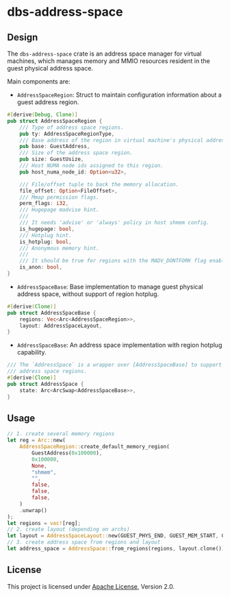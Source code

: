 # dbs-address-space

## Design

The `dbs-address-space` crate is an address space manager for virtual machines, which manages memory and MMIO resources resident in the guest physical address space.

Main components are:
- `AddressSpaceRegion`: Struct to maintain configuration information about a guest address region.
```rust
#[derive(Debug, Clone)]
pub struct AddressSpaceRegion {
    /// Type of address space regions.
    pub ty: AddressSpaceRegionType,
    /// Base address of the region in virtual machine's physical address space.
    pub base: GuestAddress,
    /// Size of the address space region.
    pub size: GuestUsize,
    /// Host NUMA node ids assigned to this region.
    pub host_numa_node_id: Option<u32>,

    /// File/offset tuple to back the memory allocation.
    file_offset: Option<FileOffset>,
    /// Mmap permission flags.
    perm_flags: i32,
    /// Hugepage madvise hint.
    ///
    /// It needs 'advise' or 'always' policy in host shmem config.
    is_hugepage: bool,
    /// Hotplug hint.
    is_hotplug: bool,
    /// Anonymous memory hint.
    ///
    /// It should be true for regions with the MADV_DONTFORK flag enabled.
    is_anon: bool,
}
```
- `AddressSpaceBase`: Base implementation to manage guest physical address space, without support of region hotplug.
```rust
#[derive(Clone)]
pub struct AddressSpaceBase {
    regions: Vec<Arc<AddressSpaceRegion>>,
    layout: AddressSpaceLayout,
}
```
- `AddressSpaceBase`: An address space implementation with region hotplug capability.
```rust
/// The `AddressSpace` is a wrapper over [AddressSpaceBase] to support hotplug of
/// address space regions.
#[derive(Clone)]
pub struct AddressSpace {
    state: Arc<ArcSwap<AddressSpaceBase>>,
}
```

## Usage
```rust
// 1. create several memory regions
let reg = Arc::new(
    AddressSpaceRegion::create_default_memory_region(
        GuestAddress(0x100000),
        0x100000,
        None,
        "shmem",
        "",
        false,
        false,
        false,
    )
    .unwrap()
);
let regions = vec![reg];
// 2. create layout (depending on archs)
let layout = AddressSpaceLayout::new(GUEST_PHYS_END, GUEST_MEM_START, GUEST_MEM_END);
// 3. create address space from regions and layout
let address_space = AddressSpace::from_regions(regions, layout.clone());
```

## License

This project is licensed under [Apache License](http://www.apache.org/licenses/LICENSE-2.0), Version 2.0.
